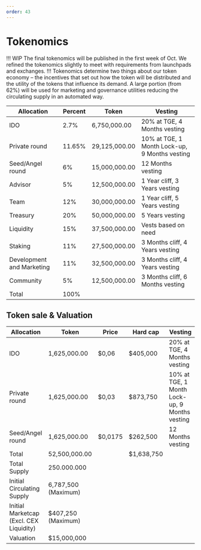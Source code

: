 ```yaml
---
order: 43
---
```

# Tokenomics
!!! WIP
The final tokenomics will be published in the first week of Oct. We refined the tokenomics slightly to meet with requirements from launchpads and exchanges.
!!!
Tokenomics determine two things about our token economy – the incentives that set out how the token will be distributed and the utility of the tokens that influence its demand. A large portion (from 62%) will be used for marketing and governance utilities reducing the circulating supply in an automated way.

Allocation   | Percent | Token | Vesting
---    | --- | --- | ---
IDO | 2.7% | 6,750,000.00 | 20% at TGE, 4 Months vesting	
Private round | 11.65% | 29,125,000.00 | 10% at TGE, 1 Month Lock-up, 9 Months vesting	
Seed/Angel round | 6% | 15,000,000.00 | 12 Months vesting
Advisor | 5% | 12,500,000.00 | 1 Year cliff, 3 Years vesting	
Team | 12% | 30,000,000.00 | 1 Year cliff, 5 Years vesting	
Treasury | 20% | 50,000,000.00 | 5 Years vesting	
Liquidity | 15% | 37,500,000.00 | Vests based on need	
Staking | 11% | 27,500,000.00 | 3 Months cliff, 4 Years vesting	
Development and Marketing | 11% | 32,500,000.00 | 3 Months cliff, 4 Years vesting	
Community | 5% | 12,500,000.00 | 3 Months cliff, 6 Months vesting	
Total | 100%

## Token sale & Valuation

Allocation   | Token | Price | Hard cap | Vesting
---    | --- | --- | --- | ---		
IDO | 1,625,000.00 | $0,06 | $405,000| 20% at TGE, 4 Months vesting				
Private round | 1,625,000.00 | $0,03 | $873,750 | 10% at TGE, 1 Month Lock-up, 9 Months vesting				
Seed/Angel round | 1,625,000.00 | $0,0175 | $262,500 | 12 Months vesting	
Total | 52,500,000.00 | | $1,638,750
Total Supply | 250.000.000
Initial Circulating Supply | 6,787,500 (Maximum)
Initial Marketcap (Excl. CEX Liquidity) | $407,250 (Maximum)
Valuation | $15,000,000